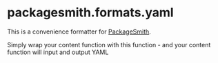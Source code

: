 # packagesmith.formats.yaml

This is a convenience formatter for [PackageSmith](https://github.com/packagesmith/packagesmith).

Simply wrap your content function with this function - and your content function will input and output YAML
